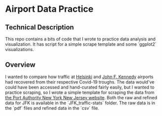 # Airport Data Practice 
## Technical Description
This repo contains a bits of code that I wrote to practice data analysis and visualization. It has script for a simple scrape template and some ´ggplot2´ visualizations.
## Overview
I wanted to compare how traffic at [Helsinki](https://www.finavia.fi/en/airports/helsinki-airport) and [John F. Kennedy](https://www.jfkairport.com/) airports had recovered from their respective Covid-19 troughs. The data would've could have been accessed and hand-curated fairly easily, but I wanted to practice scraping, so I wrote a simple template for scraping the data from [the Port Authority New York New Jersey website](https://www.panynj.gov/airports/en/statistics-general-info.html). Both the raw and refined data for JFK is available in the ´JFK_traffic-stats´ folder. The raw data is in the ´pdf´ files and refined data in the ´csv´ file.